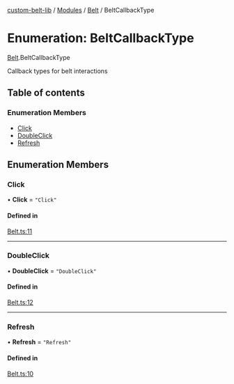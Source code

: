 [custom-belt-lib](../README.md) / [Modules](../modules.md) / [Belt](../modules/Belt.md) / BeltCallbackType

# Enumeration: BeltCallbackType

[Belt](../modules/Belt.md).BeltCallbackType

Callback types for belt interactions

## Table of contents

### Enumeration Members

- [Click](Belt.BeltCallbackType.md#click)
- [DoubleClick](Belt.BeltCallbackType.md#doubleclick)
- [Refresh](Belt.BeltCallbackType.md#refresh)

## Enumeration Members

### Click

• **Click** = ``"Click"``

#### Defined in

[Belt.ts:11](https://github.com/jeffholst/custom-belt/blob/88558d4/packages/custom-belt-lib/src/Belt.ts#L11)

___

### DoubleClick

• **DoubleClick** = ``"DoubleClick"``

#### Defined in

[Belt.ts:12](https://github.com/jeffholst/custom-belt/blob/88558d4/packages/custom-belt-lib/src/Belt.ts#L12)

___

### Refresh

• **Refresh** = ``"Refresh"``

#### Defined in

[Belt.ts:10](https://github.com/jeffholst/custom-belt/blob/88558d4/packages/custom-belt-lib/src/Belt.ts#L10)
